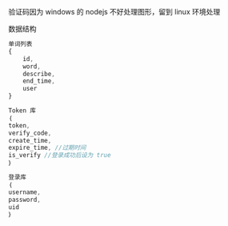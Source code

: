 验证码因为 windows 的 nodejs 不好处理图形，留到 linux 环境处理

数据结构

```js
单词列表
{
    id,
    word,
    describe,
    end_time,
    user
}

Token 库
｛
token,
verify_code,
create_time, 
expire_time, //过期时间
is_verify //登录成功后设为 true
｝

登录库
｛
username,
password,
uid
｝

```